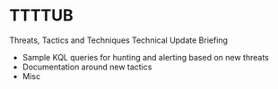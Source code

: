 # TTTTUB
Threats, Tactics and Techniques Technical Update Briefing
- Sample KQL queries for hunting and alerting based on new threats
- Documentation around new tactics
- Misc
